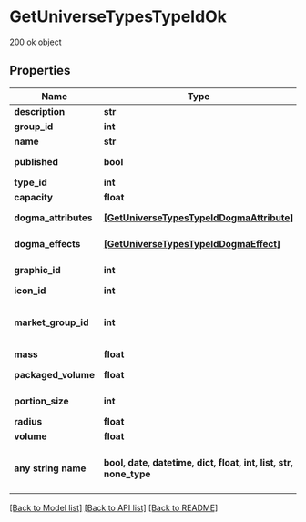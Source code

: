 # GetUniverseTypesTypeIdOk

200 ok object

## Properties
Name | Type | Description | Notes
------------ | ------------- | ------------- | -------------
**description** | **str** | description string | 
**group_id** | **int** | group_id integer | 
**name** | **str** | name string | 
**published** | **bool** | published boolean | 
**type_id** | **int** | type_id integer | 
**capacity** | **float** | capacity number | [optional] 
**dogma_attributes** | [**[GetUniverseTypesTypeIdDogmaAttribute]**](GetUniverseTypesTypeIdDogmaAttribute.md) | dogma_attributes array | [optional] 
**dogma_effects** | [**[GetUniverseTypesTypeIdDogmaEffect]**](GetUniverseTypesTypeIdDogmaEffect.md) | dogma_effects array | [optional] 
**graphic_id** | **int** | graphic_id integer | [optional] 
**icon_id** | **int** | icon_id integer | [optional] 
**market_group_id** | **int** | This only exists for types that can be put on the market | [optional] 
**mass** | **float** | mass number | [optional] 
**packaged_volume** | **float** | packaged_volume number | [optional] 
**portion_size** | **int** | portion_size integer | [optional] 
**radius** | **float** | radius number | [optional] 
**volume** | **float** | volume number | [optional] 
**any string name** | **bool, date, datetime, dict, float, int, list, str, none_type** | any string name can be used but the value must be the correct type | [optional]

[[Back to Model list]](../README.md#documentation-for-models) [[Back to API list]](../README.md#documentation-for-api-endpoints) [[Back to README]](../README.md)


